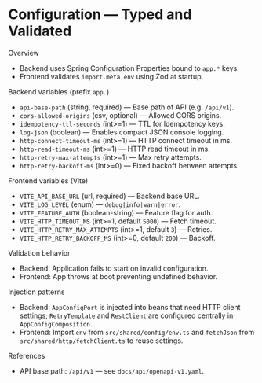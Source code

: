 <!--
File: configuration.md
Purpose: Documents typed configuration for frontend and backend, the
variables available, default values, and validation behavior. This page
covers injection patterns and references to OpenAPI paths.
All Rights Reserved. Arodi Emmanuel
-->
# Configuration — Typed and Validated

Overview
- Backend uses Spring Configuration Properties bound to `app.*` keys.
- Frontend validates `import.meta.env` using Zod at startup.

Backend variables (prefix `app.`)
- `api-base-path` (string, required) — Base path of API (e.g. `/api/v1`).
- `cors-allowed-origins` (csv, optional) — Allowed CORS origins.
- `idempotency-ttl-seconds` (int>=1) — TTL for Idempotency keys.
- `log-json` (boolean) — Enables compact JSON console logging.
- `http-connect-timeout-ms` (int>=1) — HTTP connect timeout in ms.
- `http-read-timeout-ms` (int>=1) — HTTP read timeout in ms.
- `http-retry-max-attempts` (int>=1) — Max retry attempts.
- `http-retry-backoff-ms` (int>=0) — Fixed backoff between attempts.

Frontend variables (Vite)
- `VITE_API_BASE_URL` (url, required) — Backend base URL.
- `VITE_LOG_LEVEL` (enum) — `debug|info|warn|error`.
- `VITE_FEATURE_AUTH` (boolean-string) — Feature flag for auth.
- `VITE_HTTP_TIMEOUT_MS` (int>=1, default `5000`) — Fetch timeout.
- `VITE_HTTP_RETRY_MAX_ATTEMPTS` (int>=1, default `3`) — Retries.
- `VITE_HTTP_RETRY_BACKOFF_MS` (int>=0, default `200`) — Backoff.

Validation behavior
- Backend: Application fails to start on invalid configuration.
- Frontend: App throws at boot preventing undefined behavior.

Injection patterns
- Backend: `AppConfigPort` is injected into beans that need HTTP
  client settings; `RetryTemplate` and `RestClient` are configured
  centrally in `AppConfigComposition`.
- Frontend: Import `env` from `src/shared/config/env.ts` and
  `fetchJson` from `src/shared/http/fetchClient.ts` to reuse settings.

References
- API base path: `/api/v1` — see `docs/api/openapi-v1.yaml`.
